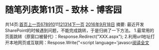 
# 随笔列表第11页 - 致林 - 博客园






共14页:[首页](https://www.cnblogs.com/bincoding/default.html?page=1)[上一页](https://www.cnblogs.com/bincoding/default.html?page=10)[6](https://www.cnblogs.com/bincoding/default.html?page=6)[7](https://www.cnblogs.com/bincoding/default.html?page=7)[8](https://www.cnblogs.com/bincoding/default.html?page=8)[9](https://www.cnblogs.com/bincoding/default.html?page=9)[10](https://www.cnblogs.com/bincoding/default.html?page=10)11[12](https://www.cnblogs.com/bincoding/default.html?page=12)[13](https://www.cnblogs.com/bincoding/default.html?page=13)[14](https://www.cnblogs.com/bincoding/default.html?page=14)[下一页](https://www.cnblogs.com/bincoding/default.html?page=12)
[2016年9月18日](https://www.cnblogs.com/bincoding/archive/2016/09/18.html)
摘要: 最近开发SharePoint的时候遇到问题，不能完成跳转，于是归纳了一下方法。 1.最常用的页面跳转（原窗口被替代）：Response.Redirect("XXX.aspx"); 2.利用url地址打开本地网页或互联网：Respose.Write("<script language='javascr[阅读全文](https://www.cnblogs.com/bincoding/p/5881362.html)

